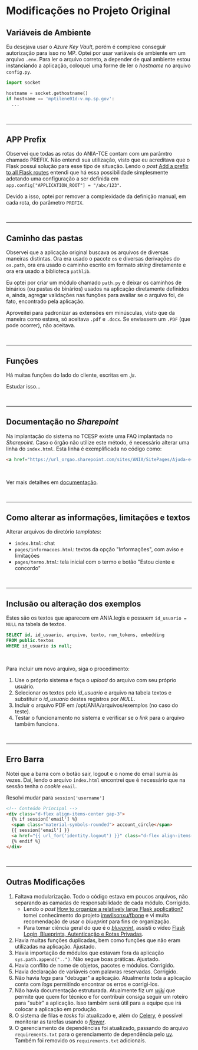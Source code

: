 # Modificações no Projeto Original

## Variáveis de Ambiente

Eu desejava usar o _Azure Key Vault_, porém é complexo conseguir autorização para isso no MP. Optei por usar variáveis de ambiente em um arquivo `.env`. Para ler o arquivo correto, a depender de qual ambiente estou instanciando a aplicação, coloquei uma forme de ler o _hostname_ no arquivo `config.py`.

```python
import socket

hostname = socket.gethostname()
if hostname == 'mptilene01d-v.mp.sp.gov':
  ...
```

<br>

---

## APP Prefix

Observei que todas as rotas do ANIA-TCE contam com um parâmtro chamado PREFIX. Não entendi sua utilização, visto que eu acreditava que o Flask possui solução para esse tipo de situação.
Lendo o _post_ [Add a prefix to all Flask routes](https://stackoverflow.com/questions/18967441/add-a-prefix-to-all-flask-routes) entendi que há essa possibilidade simplesmente adotando uma configuração a ser definida em `app.config["APPLICATION_ROOT"] = "/abc/123"`.

Devido a isso, optei por remover a complexidade da definição manual, em cada rota, do parâmetro `PREFIX`.

<br>

---

## Caminho das pastas

Observei que a aplicação original buscava os arquivos de diversas maneiras distintas. Ora era usado o pacote `os` e diversas derivações do `os.path`, ora era usado o caminho escrito em formato _string_ diretamente e ora era usado a biblioteca `pathlib`.

Eu optei por criar um módulo chamado `path.py` e deixar os caminhos de binários (ou pastas de binários) usados na aplicação diretamente definidos e, ainda, agregar validações nas funções para avaliar se o arquivo foi, de fato, encontrado pela aplicação.

Aproveitei para padronizar as extensões em minúsculas, visto que da maneira como estava, só aceitava `.pdf` e `.docx`. Se enviassem um `.PDF` (que pode ocorrer), não aceitava.

<br>

---

## Funções

Há muitas funções do lado do cliente, escritas em _.js_.

Estudar isso...

<br>

---

## Documentação no _Sharepoint_

Na implantação do sistema no TCESP existe uma FAQ implantada no _Sharepoint_.
Caso o órgão não utilize este método, é necessário alterar uma linha do `index.html`.
Esta linha é exemplificada no código como:

```html
<a href="https://url_orgao.sharepoint.com/sites/ANIA/SitePages/Ajuda-e-Suporte.aspx" class="nav-link text-dark text-truncate" target="_blank">Ajuda e Suporte</a>
```

<br>

Ver mais detalhes em [documentação](como-instanciar.md#mkdocs_documentacao).

<br>

---

## Como alterar as informações, limitações e textos

Alterar arquivos do diretório _templates_:

- `index.html`: chat
- `pages/informacoes.html`: textos da opção "Informações", com aviso e limitações
- `pages/termo.html`: tela inicial com o termo e botão "Estou ciente e concordo"

<br>

---

## Inclusão ou alteração dos exemplos

Estes são os textos que aparecem em ANIA.legis e possuem `id_usuario = NULL` na tabela de textos.

```sql
SELECT id, id_usuario, arquivo, texto, num_tokens, embedding
FROM public.textos
WHERE id_usuario is null;
```

<br>

Para incluir um novo arquivo, siga o procedimento:

1. Use o próprio sistema e faça o _upload_ do arquivo com seu próprio usuário.
2. Selecionar os textos pelo _id_usuario_ e arquivo na tabela textos e substituir o _id_usuario_ destes registros por _NULL_.
3. Incluir o arquivo PDF em /opt/ANIA/arquivos/exemplos (no caso do teste).
4. Testar o funcionamento no sistema e verificar se o _link_ para o arquivo também funciona.

<br>

---

## Erro Barra

Notei que a barra com o botão sair, logout e o nome do email sumia às vezes. Dai, lendo o arquivo `index.html` encontrei que é necessário que na sessão tenha o _cookie_ `email`.

Resolvi mudar para `session['username']`

```html
<!-- Conteúdo Principal -->
<div class="d-flex align-items-center gap-3">
  {% if session['email'] %}
  <span class="material-symbols-rounded"> account_circle</span>
  {{ session['email'] }}
  <a href="{{ url_for('identity.logout') }}" class="d-flex align-items-center gap-2 account"> Sair </a>
  {% endif %}
</div>
```

<br>

---

## Outras Modificações

1. Faltava modularização. Todo o código estava em poucos arquivos, não separando as camadas de responsabilidade de cada módulo. Corrigido.
   - Lendo o _post_ [How to organize a relatively large Flask application?](https://stackoverflow.com/questions/9395587/how-to-organize-a-relatively-large-flask-application) tomei conhecimento do projeto [imwilsonxu/fbone](https://github.com/imwilsonxu/fbone) e vi muita recomendação de usar o _blueprint_ para fins de organização.
   - Para tomar ciência geral do que é o [ _blueprint_](https://flask.palletsprojects.com/en/stable/blueprints/), assisti o vídeo [Flask Login, Blueprints, Autenticação e Rotas Privadas](https://www.youtube.com/watch?v=m7rQBybbGQM).
2. Havia muitas funções duplicadas, bem como funções que não eram utilizadas na aplicação. Ajustado.
3. Havia importação de módulos que estavam fora da aplicação `sys.path.append("..")`. Não segue boas práticas. Ajustado.
4. Havia conflito de nome de objetos, pacotes e módulos. Corrigido.
5. Havia declaração de variáveis com palavras reservadas. Corrigido.
6. Não havia _logs_ para "debugar" a aplicação. Atualmente toda a aplicação conta com _logs_ permitindo encontrar os erros e corrigi-los.
7. Não havia documentação estruturada. Atualmente fiz um [_wiki_](https://dev.azure.com/mpsp/CGE/_wiki/wikis/ANIA_TCE_Core/) que permite que quem for técnico e for contribuir consiga seguir um roteiro para "subir" a aplicação. Isso também será útil para a equipe que irá colocar a aplicação em produção.
8. O sistema de filas e _tasks_ foi atualizado e, além do [Celery](https://docs.celeryq.dev/en/stable/), é possível monitorar as tarefas usando o [_flower_](https://flower.readthedocs.io/en/latest/).
9. O gerenciamento de dependências foi atualizado, passando do arquivo `requirements.txt` para o gerenciamento de dependência pelo [uv](https://docs.astral.sh/uv/). Também foi removido os `requirements.txt` adicionais.
